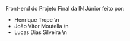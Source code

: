 Front-end do Projeto Final da IN Júnior feito por:

* Henrique Trope \n
* João Vitor Moutella \n
* Lucas Dias Silveira \n
